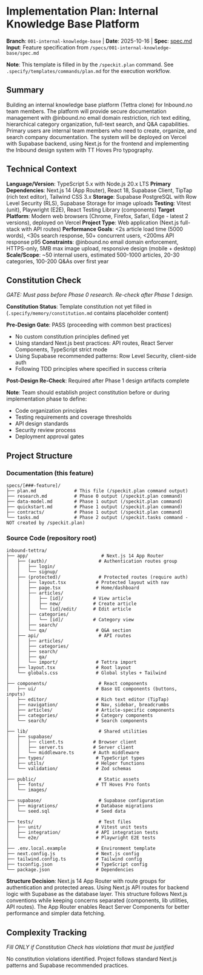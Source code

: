 # Implementation Plan: Internal Knowledge Base Platform

**Branch**: `001-internal-knowledge-base` | **Date**: 2025-10-16 | **Spec**: [spec.md](./spec.md)
**Input**: Feature specification from `/specs/001-internal-knowledge-base/spec.md`

**Note**: This template is filled in by the `/speckit.plan` command. See `.specify/templates/commands/plan.md` for the execution workflow.

## Summary

Building an internal knowledge base platform (Tettra clone) for Inbound.no team members. The platform will provide secure documentation management with @inbound.no email domain restriction, rich text editing, hierarchical category organization, full-text search, and Q&A capabilities. Primary users are internal team members who need to create, organize, and search company documentation. The system will be deployed on Vercel with Supabase backend, using Next.js for the frontend and implementing the Inbound design system with TT Hoves Pro typography.

## Technical Context

**Language/Version**: TypeScript 5.x with Node.js 20.x LTS
**Primary Dependencies**: Next.js 14 (App Router), React 18, Supabase Client, TipTap (rich text editor), Tailwind CSS 3.x
**Storage**: Supabase PostgreSQL with Row Level Security (RLS), Supabase Storage for image uploads
**Testing**: Vitest (unit), Playwright (E2E), React Testing Library (components)
**Target Platform**: Modern web browsers (Chrome, Firefox, Safari, Edge - latest 2 versions), deployed on Vercel
**Project Type**: Web application (Next.js full-stack with API routes)
**Performance Goals**: <2s article load time (5000 words), <30s search response, 50+ concurrent users, <200ms API response p95
**Constraints**: @inbound.no email domain enforcement, HTTPS-only, 5MB max image upload, responsive design (mobile + desktop)
**Scale/Scope**: ~50 internal users, estimated 500-1000 articles, 20-30 categories, 100-200 Q&As over first year

## Constitution Check

*GATE: Must pass before Phase 0 research. Re-check after Phase 1 design.*

**Constitution Status**: Template constitution not yet filled in (`.specify/memory/constitution.md` contains placeholder content)

**Pre-Design Gate**: PASS (proceeding with common best practices)
- No custom constitution principles defined yet
- Using standard Next.js best practices: API routes, React Server Components, TypeScript strict mode
- Using Supabase recommended patterns: Row Level Security, client-side auth
- Following TDD principles where specified in success criteria

**Post-Design Re-Check**: Required after Phase 1 design artifacts complete

**Note**: Team should establish project constitution before or during implementation phase to define:
- Code organization principles
- Testing requirements and coverage thresholds
- API design standards
- Security review process
- Deployment approval gates

## Project Structure

### Documentation (this feature)

```
specs/[###-feature]/
├── plan.md              # This file (/speckit.plan command output)
├── research.md          # Phase 0 output (/speckit.plan command)
├── data-model.md        # Phase 1 output (/speckit.plan command)
├── quickstart.md        # Phase 1 output (/speckit.plan command)
├── contracts/           # Phase 1 output (/speckit.plan command)
└── tasks.md             # Phase 2 output (/speckit.tasks command - NOT created by /speckit.plan)
```

### Source Code (repository root)

```
inbound-tettra/
├── app/                           # Next.js 14 App Router
│   ├── (auth)/                   # Authentication routes group
│   │   ├── login/
│   │   └── signup/
│   ├── (protected)/              # Protected routes (require auth)
│   │   ├── layout.tsx           # Protected layout with nav
│   │   ├── page.tsx             # Home/dashboard
│   │   ├── articles/
│   │   │   ├── [id]/           # View article
│   │   │   ├── new/            # Create article
│   │   │   └── [id]/edit/      # Edit article
│   │   ├── categories/
│   │   │   └── [id]/           # Category view
│   │   ├── search/
│   │   └── qa/                  # Q&A section
│   ├── api/                      # API routes
│   │   ├── articles/
│   │   ├── categories/
│   │   ├── search/
│   │   ├── qa/
│   │   └── import/              # Tettra import
│   ├── layout.tsx               # Root layout
│   └── globals.css              # Global styles + Tailwind
│
├── components/                   # React components
│   ├── ui/                      # Base UI components (buttons, inputs)
│   ├── editor/                  # Rich text editor (TipTap)
│   ├── navigation/              # Nav, sidebar, breadcrumbs
│   ├── articles/                # Article-specific components
│   ├── categories/              # Category components
│   └── search/                  # Search components
│
├── lib/                          # Shared utilities
│   ├── supabase/
│   │   ├── client.ts           # Browser client
│   │   ├── server.ts           # Server client
│   │   └── middleware.ts       # Auth middleware
│   ├── types/                   # TypeScript types
│   ├── utils/                   # Helper functions
│   └── validation/              # Zod schemas
│
├── public/                       # Static assets
│   ├── fonts/                   # TT Hoves Pro fonts
│   └── images/
│
├── supabase/                     # Supabase configuration
│   ├── migrations/              # Database migrations
│   └── seed.sql                 # Seed data
│
├── tests/                        # Test files
│   ├── unit/                    # Vitest unit tests
│   ├── integration/             # API integration tests
│   └── e2e/                     # Playwright E2E tests
│
├── .env.local.example           # Environment template
├── next.config.js               # Next.js config
├── tailwind.config.ts           # Tailwind config
├── tsconfig.json                # TypeScript config
└── package.json                 # Dependencies
```

**Structure Decision**: Next.js 14 App Router with route groups for authentication and protected areas. Using Next.js API routes for backend logic with Supabase as the database layer. This structure follows Next.js conventions while keeping concerns separated (components, lib utilities, API routes). The App Router enables React Server Components for better performance and simpler data fetching.

## Complexity Tracking

*Fill ONLY if Constitution Check has violations that must be justified*

No constitution violations identified. Project follows standard Next.js patterns and Supabase recommended practices.

